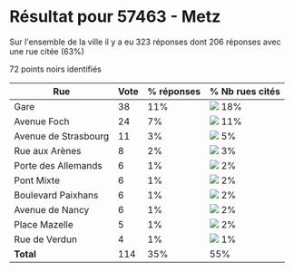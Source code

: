 # Résultat pour 57463 - Metz

Sur l'ensemble de la ville il y a eu 323 réponses dont 206 réponses avec une rue citée (63%)

72 points noirs identifiés

| Rue | Vote | % réponses | % Nb rues cités|
|-----|------|------------|----------------|
| Gare | 38 | 11% | <img src="../../img/bar_18.gif" />&nbsp;18%|
| Avenue Foch | 24 | 7% | <img src="../../img/bar_11.gif" />&nbsp;11%|
| Avenue de Strasbourg | 11 | 3% | <img src="../../img/bar_5.gif" />&nbsp;5%|
| Rue aux Arènes | 8 | 2% | <img src="../../img/bar_3.gif" />&nbsp;3%|
| Porte des Allemands | 6 | 1% | <img src="../../img/bar_2.gif" />&nbsp;2%|
| Pont Mixte | 6 | 1% | <img src="../../img/bar_2.gif" />&nbsp;2%|
| Boulevard Paixhans | 6 | 1% | <img src="../../img/bar_2.gif" />&nbsp;2%|
| Avenue de Nancy | 6 | 1% | <img src="../../img/bar_2.gif" />&nbsp;2%|
| Place Mazelle | 5 | 1% | <img src="../../img/bar_2.gif" />&nbsp;2%|
| Rue de Verdun | 4 | 1% | <img src="../../img/bar_1.gif" />&nbsp;1%|
| **Total** | 114 | 35% | 55%|
